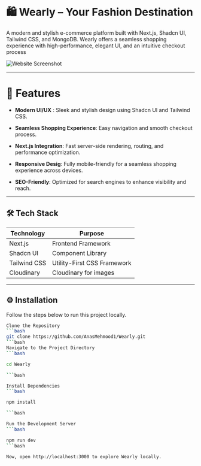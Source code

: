 # 🛍️ Wearly – Your Fashion Destination

A modern and stylish e-commerce platform built with Next.js, Shadcn UI, Tailwind CSS, and MongoDB. Wearly offers a seamless shopping experience with high-performance, elegant UI, and an intuitive checkout process

![Website Screenshot](/public/Asset/wearly.png)

---

# 🚀 Features

-  **Modern UI/UX** : Sleek and stylish design using Shadcn UI and Tailwind CSS.

-  **Seamless Shopping Experience**: Easy navigation and smooth checkout process.

-  **Next.js Integration**: Fast server-side rendering, routing, and performance optimization.

- **Responsive Desig**: Fully mobile-friendly for a seamless shopping experience across devices.

- **SEO-Friendly**: Optimized for search engines to enhance visibility and reach.

---

## 🛠️ Tech Stack  

| **Technology** | **Purpose**                  |
|-----------------|-----------------------------|
| Next.js        | Frontend Framework           |
| Shadcn UI      | Component Library            |
| Tailwind CSS   | Utility-First CSS Framework  |
| Cloudinary   | Cloudinary for images |

---





## ⚙️ Installation  

Follow the steps below to run this project locally.

```bash
Clone the Repository
```bash
git clone https://github.com/AnasMehmood1/Wearly.git
```bash
Navigate to the Project Directory
```bash

cd Wearly

```bash

Install Dependencies
```bash

npm install

```bash

Run the Development Server
```bash

npm run dev
```bash

Now, open http://localhost:3000 to explore Wearly locally.
